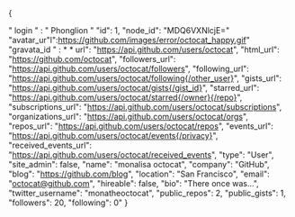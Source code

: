 {

  " login " : " Phonglion "
  "id": 1,
  "node_id": "MDQ6VXNlcjE="
  "avatar_ur"l":https://github.com/images/error/octocat_happy.gif"
  "gravata_id " : * *
  url": "https://api.github.com/users/octocat", "html_url": "https://github.com/octocat", "followers_url": "https://api.github.com/users/octocat/followers", "following_url": "https://api.github.com/users/octocat/following{/other_user}", "gists_url": "https://api.github.com/users/octocat/gists{/gist_id}", "starred_url": "https://api.github.com/users/octocat/starred{/owner}{/repo}", "subscriptions_url": "https://api.github.com/users/octocat/subscriptions", "organizations_url": "https://api.github.com/users/octocat/orgs", "repos_url": "https://api.github.com/users/octocat/repos", "events_url": "https://api.github.com/users/octocat/events{/privacy}", "received_events_url": "https://api.github.com/users/octocat/received_events", "type": "User", "site_admin": false, "name": "monalisa octocat", "company": "GitHub", "blog": "https://github.com/blog", "location": "San Francisco", "email": "octocat@github.com", "hireable": false, "bio": "There once was...", "twitter_username": "monatheoctocat", "public_repos": 2, "public_gists": 1, "followers": 20, "following": 0" }

